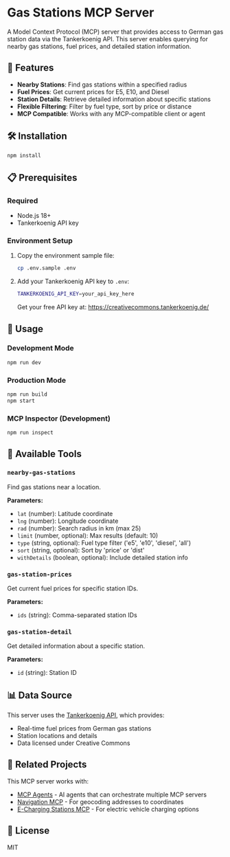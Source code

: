 
# Gas Stations MCP Server

A Model Context Protocol (MCP) server that provides access to German gas station data via the Tankerkoenig API. This server enables querying for nearby gas stations, fuel prices, and detailed station information.

## 🚀 Features

- **Nearby Stations**: Find gas stations within a specified radius
- **Fuel Prices**: Get current prices for E5, E10, and Diesel
- **Station Details**: Retrieve detailed information about specific stations
- **Flexible Filtering**: Filter by fuel type, sort by price or distance
- **MCP Compatible**: Works with any MCP-compatible client or agent

## 🛠️ Installation

```bash
npm install
```

## 📋 Prerequisites

### Required

- Node.js 18+
- Tankerkoenig API key

### Environment Setup

1. Copy the environment sample file:
   ```bash
   cp .env.sample .env
   ```

2. Add your Tankerkoenig API key to `.env`:
   ```bash
   TANKERKOENIG_API_KEY=your_api_key_here
   ```

   Get your free API key at: https://creativecommons.tankerkoenig.de/

## 🚀 Usage

### Development Mode
```bash
npm run dev
```

### Production Mode
```bash
npm run build
npm start
```

### MCP Inspector (Development)
```bash
npm run inspect
```

## 🔧 Available Tools

### `nearby-gas-stations`
Find gas stations near a location.

**Parameters:**
- `lat` (number): Latitude coordinate
- `lng` (number): Longitude coordinate  
- `rad` (number): Search radius in km (max 25)
- `limit` (number, optional): Max results (default: 10)
- `type` (string, optional): Fuel type filter ('e5', 'e10', 'diesel', 'all')
- `sort` (string, optional): Sort by 'price' or 'dist'
- `withDetails` (boolean, optional): Include detailed station info

### `gas-station-prices`
Get current fuel prices for specific station IDs.

**Parameters:**
- `ids` (string): Comma-separated station IDs

### `gas-station-detail`
Get detailed information about a specific station.

**Parameters:**
- `id` (string): Station ID

## 📊 Data Source

This server uses the [Tankerkoenig API](https://creativecommons.tankerkoenig.de/), which provides:
- Real-time fuel prices from German gas stations
- Station locations and details
- Data licensed under Creative Commons

## 🔗 Related Projects

This MCP server works with:
- [MCP Agents](../agents/) - AI agents that can orchestrate multiple MCP servers
- [Navigation MCP](../navigation-mcp/) - For geocoding addresses to coordinates
- [E-Charging Stations MCP](../ladesaeulen-mcp/) - For electric vehicle charging options

## 📄 License

MIT
